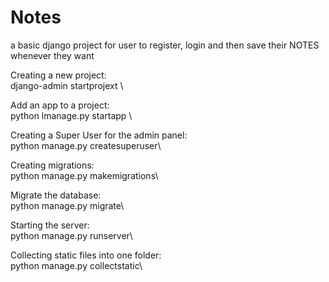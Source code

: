 # Notes

a basic django project for user to register, login and then save their NOTES whenever they want

Creating a new project:\
django-admin startprojext <name>\

Add an app to a project:\
python lmanage.py startapp <name>\

Creating a Super User for the admin panel:\
python manage.py createsuperuser\

Creating migrations:\
python manage.py makemigrations\

Migrate the database:\
python manage.py migrate\

Starting the server:\
python manage.py runserver\

Collecting static files into one folder:\
python manage.py collectstatic\
